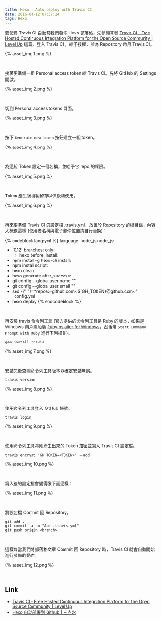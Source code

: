 ```yaml
---
title: Hexo - Auto deploy with Travis CI
date: 2016-08-12 07:37:24
tags: Hexo
---
```


要使用 Travis CI 自動幫我們發佈 Hexo 部落格，先參閱筆者 [Travis CI - Free Hosted Continuous Integration Platform for the Open Source Community | Level Up](http://larrynung.github.io/2014/01/01/travis-ci-free-hosted-continuous-integration-platform-for-the-open-source-community/) 這篇，登入 Travis CI ，給予授權，並為 Repository 啟用 Travis CI。  

<!-- More -->


{% asset_img 1.png %}

<br/>


接著要準備一組 Personal access token 給 Travis CI。先將 GitHub 的 Settings 開啟。  

{% asset_img 2.png %}

<br/>


切到 Personal access tokens 頁面。  

{% asset_img 3.png %}

<br/>


按下 `Generate new token` 按鈕建立一組 token。  

{% asset_img 4.png %}

<br/>


為這組 Token 設定一個名稱，並給予它 repo 的權限。  

{% asset_img 5.png %}

<br/>


Token 產生後複製留存以供後續使用。  

{% asset_img 6.png %}

<br/>


再來要準備 Travis CI 的設定檔 .travis.yml，放置於 Repository 的根目錄，內容大概像這樣 (使用者名稱與電子郵件位置請自行替換)：    

{% codeblock lang:yml %}
language: node_js
node_js:
- '0.12'
branches:
  only:
  - hexo
before_install:
- npm install -g hexo-cli
install:
- npm install
script:
- hexo clean
- hexo generate
after_success:
- git config --global user.name "<Name>"
- git config --global user.email "<Email>"
- sed -i'' "/^ *repo/s~github\.com~${GH_TOKEN}@github.com~" _config.yml
- hexo deploy
{% endcodeblock %}

<br/>


再安裝 travis 命令列工具 (官方提供的命令列工具是 Ruby 的版本，如果是 Windows 用戶需加裝 [RubyInstaller for Windows](http://rubyinstaller.org/)，然後用 `Start Command Prompt with Ruby` 進行下列操作)。  

    gem install travis

{% asset_img 7.png %}

<br/>


安裝完後查閱命令列工具版本以確定安裝無誤。  

    travis version

{% asset_img 8.png %}

<br/>


使用命令列工具登入 GitHub 帳號。  

    travis login

{% asset_img 9.png %}

<br/>


使用命令列工具將剛產生出來的 Token 加密並寫入 Travis CI 設定檔。  

    travis encrypt 'GH_TOKEN=<TOKEN>' --add

{% asset_img 10.png %}

<br/>


寫入後的設定檔會變得像下面這樣：  

{% asset_img 11.png %}

<br/>


將設定檔 Commit 回 Repository。  

    git add .
    git commit -a -m "Add .travis.yml"
    git push origin <branch>

<br/>


這樣每當我們將部落格文章 Commit 回 Repository 時，Travis CI 就會自動開始進行發佈的動作。  

{% asset_img 12.png %}

<br/>


Link
----
* [Travis CI - Free Hosted Continuous Integration Platform for the Open Source Community | Level Up](http://larrynung.github.io/2014/01/01/travis-ci-free-hosted-continuous-integration-platform-for-the-open-source-community/)
* [Hexo 自动部署到 Github | 三点水](http://lotabout.me/2016/Hexo-Auto-Deploy-to-Github/)
